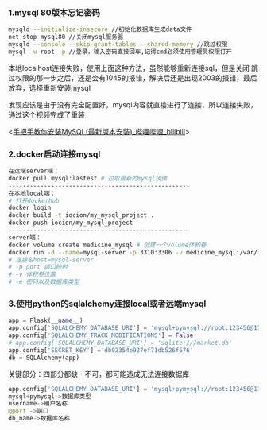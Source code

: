 ### 1.mysql 80版本忘记密码

```bash
mysqld --initialize-insecure //初始化数据库生成data文件
net stop mysql80 //关闭mysql服务器
mysqld --console --skip-grant-tables --shared-memory //跳过权限
mysql -u root -p //登录，输入密码直接回车,记得cmd必须使用管理员权限打开
```

​	本地localhost连接失败，使用上面这种方法，虽然能够重新连接sql，但是关闭 跳过权限的那一步之后，还是会有1045的报错，解决后还是出现2003的报错，最后放弃，选择重新安装mysql

发现应该是由于没有完全配置好，mysql内容就直接进行了连接，所以连接失败，通过这个视频完成了重装

<[手把手教你安装MySQL(最新版本安装)_哔哩哔哩_bilibili](https://www.bilibili.com/video/BV1jcabemEr7/?spm_id_from=333.1007.top_right_bar_window_history.content.click)>

### 2.docker启动连接mysql

```bash
在远端server端：
docker pull mysql:lastest # 拉取最新的mysql镜像
---------------------------------------------------
在本地local端： 
# 打开dockerhub
docker login
docker build -t iocion/my_mysql_project .
docker push iocion/my_mysql_project
---------------------------------------------------
server端：
docker volume create medicine_mysql # 创建一个volume体积卷
docker run -d --name=mysql-server -p 3310:3306 -v medicine_mysql:/var/lib/mysql -e MYSQL_ROOT_PASSWORD=123456 mysql # 运行docker mysql
# 连接名host=mysql-server
# -p port 端口映射
# -v 体积卷位置
# -e 密码以及数据库类型
```

### 3.使用python的sqlalchemy连接local或者远端mysql

```python
app = Flask(__name__)
app.config['SQLALCHEMY_DATABASE_URI'] = 'mysql+pymysql://root:123456@119.45.43.103:3310/test1'  # 替换为你的 MySQL 连接信息
app.config['SQLALCHEMY_TRACK_MODIFICATIONS'] = False
# app.config['SQLALCHEMY_DATABASE_URI'] = 'sqlite:///market.db'
app.config['SECRET_KEY'] ='db92354e927ef71db526f676'
db = SQLAlchemy(app)
```

关键部分：四部分都缺一不可，都可能造成无法连接数据库

```python
app.config['SQLALCHEMY_DATABASE_URI'] = 'mysql+pymysql://root:123456@119.45.43.103:3310/test1'  # 替换为你的 MySQL 连接信息
mysql+pymysql->数据库类型
username->用户名称
@port ->端口
db_name->数据库名称
```





